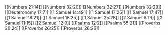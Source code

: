 [[Numbers 21:14]]
[[Numbers 32:20]]
[[Numbers 32:27]]
[[Numbers 32:29]]
[[Deuteronomy 17:7]]
[[1 Samuel 14:49]]
[[1 Samuel 17:25]]
[[1 Samuel 17:47]]
[[1 Samuel 18:21]]
[[1 Samuel 18:25]]
[[1 Samuel 25:28]]
[[2 Samuel 6:16]]
[[2 Samuel 11:15]]
[[2 Samuel 12:9]]
[[Psalms 12:2]]
[[Psalms 55:21]]
[[Proverbs 26:24]]
[[Proverbs 26:25]]
[[Proverbs 26:26]]
